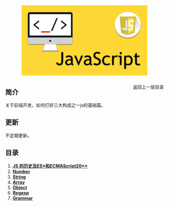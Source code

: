 <h1 align="center">
  <img src="/static/js.png" alt="Javascript" width=400">
</h1>


<a href="/README.md"><span style="float: right">返回上一层目录</span></a>

## 简介

关于前端开发，如何打好三大构成之一js的基础篇。

## 更新

不定期更新。

## 目录

1. **[JS 的历史及ES\*和ECMAScript20\*\*](/web_basic/JS/1_history.md)**
2. **[Number](/web_basic/JS/2_number.md)**
3. **[String](/web_basic/JS/3_string.md)**
4. **[Array](/web_basic/JS/4_array.md)**
5. **[Object](/web_basic/JS/5_object.md)**
6. **[Regexp](/web_basic/JS/6_regexp.md)**
7. **[Grammar](/web_basic/JS/7_grammar.md)**

